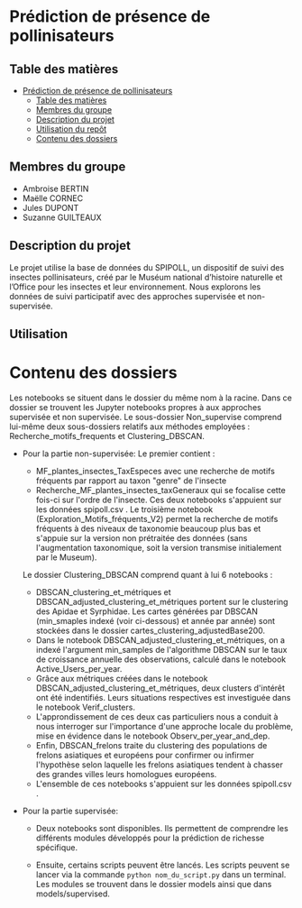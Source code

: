 # Prédiction de présence de pollinisateurs 

## Table des matières
- [Prédiction de présence de pollinisateurs](#prédiction-de-présence-de-pollinisateurs)
  - [Table des matières](#table-des-matières)
  - [Membres du groupe](#membres-du-groupe)
  - [Description du projet](#description-du-projet)
  - [Utilisation du repôt](#utilisation)
  - [Contenu des dossiers](#contenu-des-dossiers)

## Membres du groupe

- Ambroise BERTIN
- Maëlle CORNEC
- Jules DUPONT
- Suzanne GUILTEAUX

## Description du projet

Le projet utilise la base de données du SPIPOLL, un dispositif de suivi des insectes pollinisateurs, créé par le Muséum national d’histoire naturelle et l’Office pour les insectes et leur environnement. Nous explorons les données de suivi participatif avec des approches supervisée et non-supervisée.

## Utilisation 


# Contenu des dossiers

Les notebooks se situent dans le dossier du même nom à la racine. Dans ce dossier se trouvent les Jupyter notebooks propres à aux approches supervisée et non supervisée. 
Le sous-dossier Non_supervise comprend lui-même deux sous-dossiers relatifs aux méthodes employées : Recherche_motifs_frequents et Clustering_DBSCAN. 

- Pour la partie non-supervisée:
  Le premier contient : 
  - MF_plantes_insectes_TaxEspeces avec une recherche de motifs fréquents par rapport au taxon "genre" de l'insecte
  - Recherche_MF_plantes_insectes_taxGeneraux qui se focalise cette fois-ci sur l'ordre de l'insecte.
  Ces deux notebooks s'appuient sur les données spipoll.csv .
  Le troisième notebook (Exploration_Motifs_fréquents_V2) permet la recherche de motifs fréquents à des niveaux de taxonomie beaucoup plus bas et s'appuie sur la version non prétraitée des données (sans l'augmentation taxonomique, soit la version transmise initialement par le Museum).  

  Le dossier Clustering_DBSCAN comprend quant à lui 6 notebooks : 
  - DBSCAN_clustering_et_métriques et DBSCAN_adjusted_clustering_et_métriques portent sur le clustering des Apidae et Syrphidae. Les cartes générées par DBSCAN (min_smaples indexé (voir ci-dessous) et année par année) sont stockées dans le dossier cartes_clustering_adjustedBase200.
  - Dans le notebook DBSCAN_adjusted_clustering_et_métriques, on a indexé l'argument min_samples de l'algorithme DBSCAN sur le taux de croissance annuelle des observations, calculé dans le notebook Active_Users_per_year.
  - Grâce aux métriques créées dans le notebook DBSCAN_adjusted_clustering_et_métriques, deux clusters d'intérêt ont été indentifiés. Leurs situations respectives est investiguée dans le notebook Verif_clusters.
  - L'approndissement de ces deux cas particuliers nous a conduit à nous interroger sur l'importance d'une approche locale du problème, mise en évidence dans le notebook Observ_per_year_and_dep.
  - Enfin, DBSCAN_frelons traite du clustering des populations de frelons asiatiques et européens pour confirmer ou infirmer l'hypothèse selon laquelle les frelons asiatiques tendent à chasser des grandes villes leurs homologues européens.
  - L'ensemble de ces notebooks s'appuient sur les données spipoll.csv .
  
- Pour la partie supervisée:

  - Deux notebooks sont disponibles. Ils permettent de comprendre les différents modules développés pour la prédiction de richesse spécifique.

  - Ensuite, certains scripts peuvent être lancés. Les scripts peuvent se lancer via la commande `python nom_du_script.py` dans un terminal. Les modules se trouvent dans le dossier models ainsi que dans models/supervised.